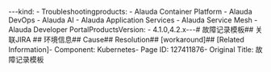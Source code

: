 ---kind:   - Troubleshootingproducts:    - Alauda Container Platform   - Alauda DevOps   - Alauda AI   - Alauda Application Services   - Alauda Service Mesh   - Alauda Developer PortalProductsVersion:   - 4.1.0,4.2.x---<!-- A type of document that involves encountering a fault, diag...it, performing root cause analysis, and providing solutions. --># 故障记录模板## 关联JIRA ## 环境信息## Cause## Resolution## [workaround]## [Related Information]- Component: Kubernetes- Page ID: 127411876- Original Title: 故障记录模板